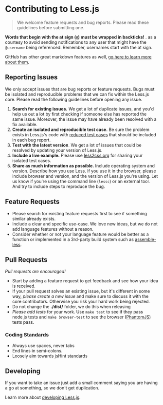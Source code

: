 # Contributing to Less.js

> We welcome feature requests and bug reports. Please read these guidelines before submitting one. 


<span class="warning">**Words that begin with the at sign (`@`) must be wrapped in backticks!** </span>. as a courtesy to avoid sending notifications to any user that might have the `@username` being referenced. Remember, usernames start with the at sign.

GitHub has other great markdown features as well, [go here to learn more about them](https://help.github.com/articles/github-flavored-markdown).   


## Reporting Issues

We only accept issues that are bug reports or feature requests. Bugs must be isolated and reproducible problems that we can fix within the Less.js core. Please read the following guidelines before opening any issue. 

1. **Search for existing issues.** We get a lot of duplicate issues, and you'd help us out a lot by first checking if someone else has reported the same issue. Moreover, the issue may have already been resolved with a fix available.
2. **Create an isolated and reproducible test case.** Be sure the problem exists in Less.js's code with [reduced test cases](http://css-tricks.com/reduced-test-cases/) that should be included in each bug report.
3. **Test with the latest version**. We get a lot of issues that could be resolved by updating your version of Less.js. 
3. **Include a live example.** Please use [less2css.org](http://less2css.org/) for sharing your isolated test cases. 
4. **Share as much information as possible.** Include operating system and version. Describe how you use Less. If you use it in the browser, please include browser and version, and the version of Less.js you're using. Let us know if you're using the command line (`lessc`) or an external tool. And try to include steps to reproduce the bug.


## Feature Requests

* Please search for existing feature requests first to see if something similar already exists.
* Include a clear and specific use-case. We love new ideas, but we do not add language features without a reason.
* Consider whether or not your language feature would be better as a function or implemented in a 3rd-party build system such as [assemble-less](http://github.com/assemble/assemble-less).


## Pull Requests

_Pull requests are encouraged!_

* Start by adding a feature request to get feedback and see how your idea is received. 
* If your pull request solves an existing issue, but it's different in some way, _please create a new issue_ and make sure to discuss it with the core contributors. Otherwise you risk your hard work being rejected.
* Do not change the **./dist/** folder, we do this when releasing
* _Please add tests_ for your work. Use `make test` to see if they pass node.js tests and `make browser-test` to see the browser ([PhantomJS](http://phantomjs.org/)) tests pass.


### Coding Standards

* Always use spaces, never tabs
* End lines in semi-colons. 
* Loosely aim towards jsHint standards


## Developing
If you want to take an issue just add a small comment saying you are having a go at something, so we don't get duplication.

Learn more about [developing Less.js](https://github.com/cloudhead/less.js/wiki/Developing-less.js). 
